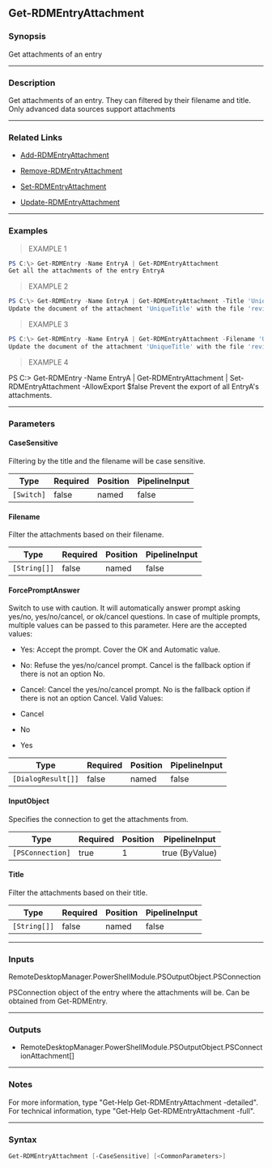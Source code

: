 Get-RDMEntryAttachment
----------------------

### Synopsis
Get attachments of an entry

---

### Description

Get attachments of an entry. They can filtered by their filename and title. Only advanced data sources support attachments

---

### Related Links
* [Add-RDMEntryAttachment](Add-RDMEntryAttachment)

* [Remove-RDMEntryAttachment](Remove-RDMEntryAttachment)

* [Set-RDMEntryAttachment](Set-RDMEntryAttachment)

* [Update-RDMEntryAttachment](Update-RDMEntryAttachment)

---

### Examples
> EXAMPLE 1

```PowerShell
PS C:\> Get-RDMEntry -Name EntryA | Get-RDMEntryAttachment
Get all the attachments of the entry EntryA
```
> EXAMPLE 2

```PowerShell
PS C:\> Get-RDMEntry -Name EntryA | Get-RDMEntryAttachment -Title 'UniqueTitle' | Update-RDMEntryCommand -Filename 'revisedFile.txt' -Refresh
Update the document of the attachment 'UniqueTitle' with the file 'revisedFile.txt' in the current session directory.
```
> EXAMPLE 3

```PowerShell
PS C:\> Get-RDMEntry -Name EntryA | Get-RDMEntryAttachment -Filename 'UniqueTitle' -CaseSensitive | Update-RDMEntryCommand -Filename 'revisedFile.txt' -Refresh
Update the document of the attachment 'UniqueTitle' with the file 'revisedFile.txt' in the current session directory.
```
> EXAMPLE 4

PS C:\> Get-RDMEntry -Name EntryA | Get-RDMEntryAttachment | Set-RDMEntryAttachment -AllowExport $false
Prevent the export of all EntryA's attachments.

---

### Parameters
#### **CaseSensitive**
Filtering by the title and the filename will be case sensitive.

|Type      |Required|Position|PipelineInput|
|----------|--------|--------|-------------|
|`[Switch]`|false   |named   |false        |

#### **Filename**
Filter the attachments based on their filename.

|Type        |Required|Position|PipelineInput|
|------------|--------|--------|-------------|
|`[String[]]`|false   |named   |false        |

#### **ForcePromptAnswer**
Switch to use with caution. It will automatically answer prompt asking yes/no, yes/no/cancel, or ok/cancel questions. In case of multiple prompts, multiple values can be passed to this parameter. Here are the accepted values:
* Yes: Accept the prompt. Cover the OK and Automatic value.
* No: Refuse the yes/no/cancel prompt. Cancel is the fallback option if there is not an option No.
* Cancel: Cancel the yes/no/cancel prompt. No is the fallback option if there is not an option Cancel.
Valid Values:

* Cancel
* No
* Yes

|Type              |Required|Position|PipelineInput|
|------------------|--------|--------|-------------|
|`[DialogResult[]]`|false   |named   |false        |

#### **InputObject**
Specifies the connection to get the attachments from.

|Type            |Required|Position|PipelineInput |
|----------------|--------|--------|--------------|
|`[PSConnection]`|true    |1       |true (ByValue)|

#### **Title**
Filter the attachments based on their title.

|Type        |Required|Position|PipelineInput|
|------------|--------|--------|-------------|
|`[String[]]`|false   |named   |false        |

---

### Inputs
RemoteDesktopManager.PowerShellModule.PSOutputObject.PSConnection

PSConnection object of the entry where the attachments will be. Can be obtained from Get-RDMEntry.

---

### Outputs
* RemoteDesktopManager.PowerShellModule.PSOutputObject.PSConnectionAttachment[]

---

### Notes
For more information, type "Get-Help Get-RDMEntryAttachment -detailed". For technical information, type "Get-Help Get-RDMEntryAttachment -full".

---

### Syntax
```PowerShell
Get-RDMEntryAttachment [-CaseSensitive] [<CommonParameters>]
```
